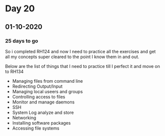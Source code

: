 # Day 20 
## 01-10-2020
### 25 days to go

So i completed RH124 and now I need to practice all the exercises and get all my concepts super cleared to the point I know them in and out. 

Below are the list of things that I need to practice till I perfect it and move on to RH134

- Managing files from command line 
- Redirecting Output/Input 
- Managing local useers and groups
- Controlling access to files 
- Monitor and manage daemons 
- SSH
- System Log analyze and store 
- Networking 
- Installing software packages 
- Accessing file systems 

